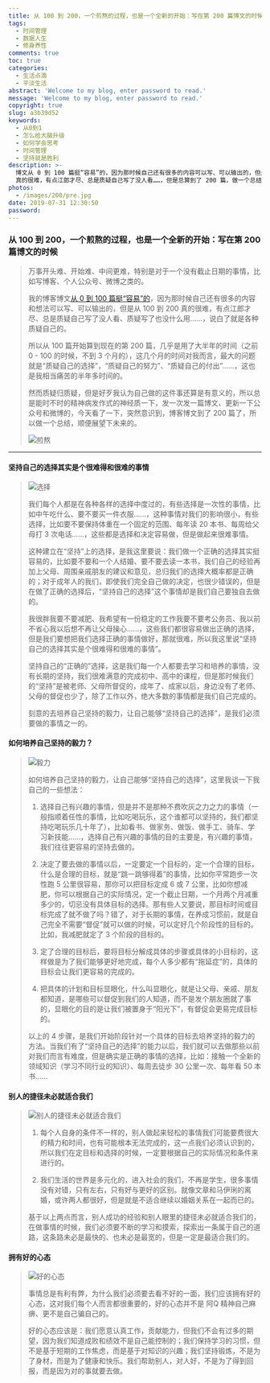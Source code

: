 ```yaml
---
title: 从 100 到 200，一个煎熬的过程，也是一个全新的开始：写在第 200 篇博文的时候
tags:
  - 时间管理
  - 数据人生
  - 修身养性
comments: true
toc: true
categories:
  - 生活点滴
  - 平淡生活
abstract: 'Welcome to my blog, enter password to read.'
message: 'Welcome to my blog, enter password to read.'
copyright: true
slug: a3b39d52
keywords:
  - 从0到1
  - 怎么给大脑升级
  - 如何学会思考
  - 时间管理
  - 坚持就是胜利
description: >-
  博文从 0 到 100 篇挺“容易”的，因为那时候自己还有很多的内容可以写、可以输出的，但是从 100 到 200
  真的很难，有点江郎才尽、总是质疑自己写了没人看……，但是总算到了 200 篇，做一个总结，顺便展望下未来的。
photos:
  - /images/200/pre.jpg
date: 2019-07-31 12:30:50
password:
---
```

<script type="text/javascript" src="/assets/js/dist/bai.js"></script>

### 从 100 到 200，一个煎熬的过程，也是一个全新的开始：写在第 200 篇博文的时候
> 万事开头难、开始难、中间更难，特别是对于一个没有截止日期的事情，比如写博客、个人公众号、微博之类的。
>
> 我的博客博文[从 0 到 100 篇挺“容易”的](/archives/f031a7e.html)，因为那时候自己还有很多的内容和想法可以写、可以输出的，但是从 100 到 200 真的很难，有点江郎才尽、总是质疑自己写了没人看、质疑写了也没什么用……，说白了就是各种质疑自己的。
>
> 所以从 100 篇开始算到现在的第 200 篇，几乎是用了大半年的时间（之前 0 - 100 的时候，不到 3 个月的），这几个月的时间对我而言，最大的问题就是“质疑自己的选择”，“质疑自己的努力”、“质疑自己的付出”……，这也是我相当痛苦的半年多时间的。
>
> 然而质疑归质疑，但是好歹我认为自己做的这件事还算是有意义的，所以总是能时不时的精神病发作式的神经质一下，发一次发一篇博文、更新一下公众号和微博的，今天看了一下，突然意识到，博客博文到了 200 篇了，所以做一个总结，顺便展望下未来的。
>
> ![煎熬](/images/200/jianao.jpg)

---

#### 坚持自己的选择其实是个很难得和很难的事情
>
> ![选择](/images/200/xuanze.jpg)
>
> 我们每个人都是在各种各样的选择中度过的，有些选择是一次性的事情，比如中午吃什么、要不要买一件衣服……，这种事情对我们的影响很小，有些选择，比如要不要保持体重在一个固定的范围、每年读 20 本书、每周给父母打 3 次电话……，这些都是选择和决定容易做，但是做起来很难事情。
>
> 这种建立在“坚持”上的选择，是我这里要说：我们做一个正确的选择其实挺容易的，比如要不要和一个人结婚、要不要去读一本书，我们自己的经验再加上父母、周围亲戚朋友的建议和意见，总归我们的选择大概率都是正确的；对于成年人的我们，即使我们完全自己做的决定，也很少错误的，但是在做了正确的选择后，“坚持自己的选择”这个事情却是我们自己要独自去做的。
>
> 我很胖我要不要减肥、我希望有一份稳定的工作我要不要考公务员、我以前不省心我以后想不再让父母操心……，这些我们都很容易做出正确的选择，但是我们要想把我们选择正确的事情做好，那就很难，所以我这里说“坚持自己的选择其实是个很难得和很难的事情”。
>
> 坚持自己的“正确的”选择，这是我们每一个人都要去学习和培养的事情，没有长期的坚持，我们很难满意的完成初中、高中的课程，但是那时候我们的“坚持”是被老师、父母所督促的，成年了、成家以后，身边没有了老师、父母的督促也少了，除了工作以外，绝大多数的事情都是我们自己完成的。
>
> 刻意的去培养自己坚持的毅力，让自己能够“坚持自己的选择”，是我们必须要做的事情之一的。

#### 如何培养自己坚持的毅力？
>
> ![毅力](/images/200/yili.jpg)
>
> 如何培养自己坚持的毅力，让自己能够“坚持自己的选择”，这里我谈一下我自己的一些想法：
>
> 1. 选择自己有兴趣的事情，但是并不是那种不费吹灰之力之力的事情（一般指顺着任性的事情，比如吃喝玩乐，这个谁都可以坚持的，我们都坚持吃喝玩乐几十年了），比如看书、做家务、做饭、做手工、骑车、学习新技能……，选择自己有兴趣的事情的目的主要是，有兴趣的事情，我们往往更容易的坚持去做的。
>
> 2. 决定了要去做的事情以后，一定要定一个目标的，定一个合理的目标，什么是合理的目标，就是“跳一跳够得着”的事情，比如你平常跑步一次性跑 5 公里很容易，那你可以把目标定成 6 或 7 公里，比如你想减肥，你可以根据自己的实际情况，定一个截止日期，一个月两个月减重多少的，切忌没有具体目标的选择。那有些人又要说，那目标时间或目标完成了就不做了吗？错了，对于长期的事情，在养成习惯前，就是自己完全不需要“督促”就可以做的时候，可以定好几个阶段性的目标的。比如，我减肥就定了 3 个阶段的目标的。
>
> 3. 定了合理的目标后，要将目标分解成具体的步骤或具体的小目标的，这样做是为了我们能够更好地完成，每个人多少都有“拖延症”的，具体的目标会让我们更容易的完成的。
>
> 4. 把具体的计划和目标显眼化，什么叫显眼化，就是让父母、亲戚、朋友都知道，是哪些可以督促到我们的人知道，而不是发个朋友圈就了事的，显眼化的目的是让我们被置身于“阳光下”，有督促会更易完成目标的。
>
> 以上的 4 步骤，是我们开始阶段针对一个具体的目标去培养坚持的毅力的方法。当我们有了“坚持自己的选择”的能力以后，我们就可以去做那些以前对我们而言有难度，但是确实是正确的事情的选择，比如：接触一个全新的领域知识（学习不同行业的知识）、每周去徒步 30 公里一次、每年看 50 本书……

#### 别人的捷径未必就适合我们
>
> ![别人的捷径未必就适合我们](/images/200/jiejing.jpg)
>
> 1. 每个人自身的条件不一样的，别人做起来轻松的事情我们可能要费很大的精力和时间，也有可能根本无法完成的，这一点我们必须认识到的，所以我们在定目标和选择的时候，一定要根据自己的实际情况和条件来进行的。
>
> 2. 我们生活的世界是多元化的，进入社会的我们，不再是学生，很多事情没有对错，只有左右，只有好与更好的区别。就像文章和马伊琍的离婚，或许两人都很好，但是就是不适合继续以婚姻关系在一起而已的。
>
> 基于以上两点而言，别人成功的经验和别人眼里的捷径未必就适合我们的，在做事情的时候，我们必须要不断的学习和摸索，探索出一条属于自己的道路，这条路未必是最快的、也未必是最宽的，但是一定是最适合我们的。

#### 拥有好的心态
>
> ![好的心态](/images/200/xintai.jpg)
>
> 事情总是有利有弊，为什么我们必须要去看不好的一面，我们应该拥有好的心态，这对我们每个人而言都很重要的，好的心态并不是 阿Q 精神自己麻痹、更不是自己骗自己的。
>
> 好的心态应该是：我们愿意认真工作，贡献能力，但我们不会有过多的期望，因为我们知道成败和绩效不是自己能控制的；我们保持学习的习惯，但不是基于短期的工作焦虑，而是基于对知识的兴趣；我们坚持锻炼，不是为了身材，而是为了健康和快乐。我们帮助别人，对人好，不是为了得到回报，而是因为对的事就要去做。

